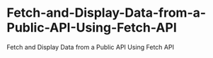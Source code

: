 # Fetch-and-Display-Data-from-a-Public-API-Using-Fetch-API
Fetch and Display Data from a Public API Using Fetch API
